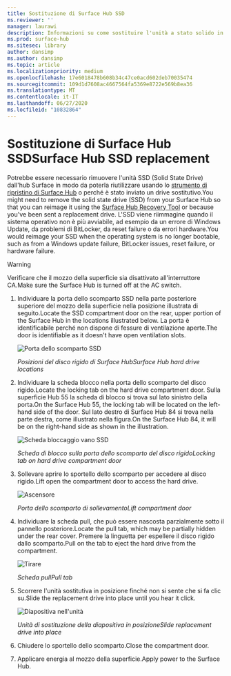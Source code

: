 ```yaml
---
title: Sostituzione di Surface Hub SSD
ms.reviewer: ''
manager: laurawi
description: Informazioni su come sostituire l'unità a stato solido in un hub Surface.
ms.prod: surface-hub
ms.sitesec: library
author: dansimp
ms.author: dansimp
ms.topic: article
ms.localizationpriority: medium
ms.openlocfilehash: 17e6018478b608b34c47ce0acd602deb70035474
ms.sourcegitcommit: 109d1d7608ac4667564fa5369e8722e569b8ea36
ms.translationtype: MT
ms.contentlocale: it-IT
ms.lasthandoff: 06/27/2020
ms.locfileid: "10832864"
---
```

# <span data-ttu-id="41cae-103">Sostituzione di Surface Hub SSD</span><span class="sxs-lookup"><span data-stu-id="41cae-103">Surface Hub SSD replacement</span></span>

<span data-ttu-id="41cae-104">Potrebbe essere necessario rimuovere l'unità SSD (Solid State Drive) dall'hub Surface in modo da poterla riutilizzare usando lo [strumento di ripristino di Surface Hub](surface-hub-recovery-tool.md) o perché è stato inviato un drive sostitutivo.</span><span class="sxs-lookup"><span data-stu-id="41cae-104">You might need to remove the solid state drive (SSD) from your Surface Hub so that you can reimage it using the [Surface Hub Recovery Tool](surface-hub-recovery-tool.md) or because you've been sent a replacement drive.</span></span> <span data-ttu-id="41cae-105">L'SSD viene riimmagine quando il sistema operativo non è più avviabile, ad esempio da un errore di Windows Update, da problemi di BitLocker, da reset failure o da errori hardware.</span><span class="sxs-lookup"><span data-stu-id="41cae-105">You would reimage your SSD when the operating system is no longer bootable, such as from a Windows update failure, BitLocker issues, reset failure, or hardware failure.</span></span> 


>[!WARNING]
><span data-ttu-id="41cae-106">Verificare che il mozzo della superficie sia disattivato all'interruttore CA.</span><span class="sxs-lookup"><span data-stu-id="41cae-106">Make sure the Surface Hub is turned off at the AC switch.</span></span>

1. <span data-ttu-id="41cae-107">Individuare la porta dello scomparto SSD nella parte posteriore superiore del mozzo della superficie nella posizione illustrata di seguito.</span><span class="sxs-lookup"><span data-stu-id="41cae-107">Locate the SSD compartment door on the rear, upper portion of the Surface Hub in the locations illustrated below.</span></span> <span data-ttu-id="41cae-108">La porta è identificabile perché non dispone di fessure di ventilazione aperte.</span><span class="sxs-lookup"><span data-stu-id="41cae-108">The door is identifiable as it doesn't have open ventilation slots.</span></span>

    ![Porta dello scomparto SSD](images/ssd-location.png)

    *<span data-ttu-id="41cae-110">Posizioni del disco rigido di Surface Hub</span><span class="sxs-lookup"><span data-stu-id="41cae-110">Surface Hub hard drive locations</span></span>*

2. <span data-ttu-id="41cae-111">Individuare la scheda blocco nella porta dello scomparto del disco rigido.</span><span class="sxs-lookup"><span data-stu-id="41cae-111">Locate the locking tab on the hard drive compartment door.</span></span> <span data-ttu-id="41cae-112">Sulla superficie Hub 55 la scheda di blocco si trova sul lato sinistro della porta.</span><span class="sxs-lookup"><span data-stu-id="41cae-112">On the Surface Hub 55, the locking tab will be located on the left-hand side of the door.</span></span> <span data-ttu-id="41cae-113">Sul lato destro di Surface Hub 84 si trova nella parte destra, come illustrato nella figura.</span><span class="sxs-lookup"><span data-stu-id="41cae-113">On the Surface Hub 84, it will be on the right-hand side as shown in the illustration.</span></span>

    ![Scheda bloccaggio vano SSD](images/ssd-lock-tab.png)

    *<span data-ttu-id="41cae-115">Scheda di blocco sulla porta dello scomparto del disco rigido</span><span class="sxs-lookup"><span data-stu-id="41cae-115">Locking tab on hard drive compartment door</span></span>*

3. <span data-ttu-id="41cae-116">Sollevare aprire lo sportello dello scomparto per accedere al disco rigido.</span><span class="sxs-lookup"><span data-stu-id="41cae-116">Lift open the compartment door to access the hard drive.</span></span>

    ![Ascensore](images/ssd-lift-door.png)

    *<span data-ttu-id="41cae-118">Porta dello scomparto di sollevamento</span><span class="sxs-lookup"><span data-stu-id="41cae-118">Lift compartment door</span></span>*

4. <span data-ttu-id="41cae-119">Individuare la scheda pull, che può essere nascosta parzialmente sotto il pannello posteriore.</span><span class="sxs-lookup"><span data-stu-id="41cae-119">Locate the pull tab, which may be partially hidden under the rear cover.</span></span> <span data-ttu-id="41cae-120">Premere la linguetta per espellere il disco rigido dallo scomparto.</span><span class="sxs-lookup"><span data-stu-id="41cae-120">Pull on the tab to eject the hard drive from the compartment.</span></span>

    ![Tirare](images/ssd-pull-tab.png)

    *<span data-ttu-id="41cae-122">Scheda pull</span><span class="sxs-lookup"><span data-stu-id="41cae-122">Pull tab</span></span>*

5. <span data-ttu-id="41cae-123">Scorrere l'unità sostitutiva in posizione finché non si sente che si fa clic su.</span><span class="sxs-lookup"><span data-stu-id="41cae-123">Slide the replacement drive into place until you hear it click.</span></span>

    ![Diapositiva nell'unità](images/ssd-click.png)
    
    *<span data-ttu-id="41cae-125">Unità di sostituzione della diapositiva in posizione</span><span class="sxs-lookup"><span data-stu-id="41cae-125">Slide replacement drive into place</span></span>*

6. <span data-ttu-id="41cae-126">Chiudere lo sportello dello scomparto.</span><span class="sxs-lookup"><span data-stu-id="41cae-126">Close the compartment door.</span></span>

7. <span data-ttu-id="41cae-127">Applicare energia al mozzo della superficie.</span><span class="sxs-lookup"><span data-stu-id="41cae-127">Apply power to the Surface Hub.</span></span>
